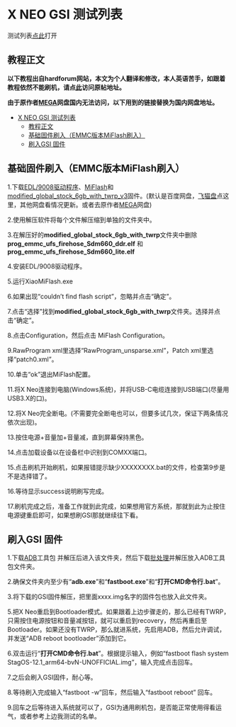 # X NEO GSI 测试列表

测试列表[点此](https://github.com/a776058959/XneoROM-Test/Testlist.md)打开

## 教程正文

**以下教程出自hardforum网站，本文为个人翻译和修改，本人英语苦手，如跟着教程依然不能刷机，请点[此](https://hardforum.com/threads/alldocube-x-neo.1998171/)访问原帖地址。**

**由于原作者[MEGA](https://mega.nz/folder/T8EASYRa#SJOqxo75C0MZ59t7sqYW9A/file/H1VgQZqJ)网盘国内无法访问，以下用到的链接替换为国内网盘地址。**

- [X NEO GSI 测试列表](#x-neo-gsi-测试列表)
  - [教程正文](#教程正文)
  - [基础固件刷入（EMMC版本MiFlash刷入）](#基础固件刷入emmc版本miflash刷入)
  - [刷入GSI 固件](#刷入gsi-固件)

## 基础固件刷入（EMMC版本MiFlash刷入）

1.下载[EDL/9008驱动程序](https://wwzg.lanzoue.com/ihJ1p0i0ktyh)、[MiFlash](ttps://cdn.alsgp0.fds.api.mi-img.com/micomm/MiFlash2020-3-14-0.rar)和[modified_global_stock_6gb_with_twrp_v3](https://jmj.cc/s/0cns7baw)固件。(默认是百度网盘，[飞猫盘](https://jmj.cc/s/0cns7baw)点这里，其他网盘看情况更新。或者去原作者[MEGA](https://mega.nz/folder/T8EASYRa#SJOqxo75C0MZ59t7sqYW9A/file/H1VgQZqJ)网盘)

2.使用解压软件将每个文件解压缩到单独的文件夹中。

3.在解压好的**modified_global_stock_6gb_with_twrp**文件夹中删除**prog_emmc_ufs_firehose_Sdm660_ddr.elf** 和 **prog_emmc_ufs_firehose_Sdm660_lite.elf**

4.安装EDL/9008驱动程序。

5.运行XiaoMiFlash.exe

6.如果出现“couldn’t find flash script”，忽略并点击“确定”。

7.点击“选择”找到**modified_global_stock_6gb_with_twrp**文件夹。选择并点击“确定”。

8.点击Configuration，然后点击 MiFlash Configuration。

9.RawProgram xml里选择“RawProgram_unsparse.xml”，Patch xml里选择“patch0.xml”。

10.单击“ok”退出MiFlash配置。

11.将X Neo连接到电脑(Windows系统)，并将USB-C电缆连接到USB端口(尽量用USB3.X的口)。

12.将X Neo完全断电。(不需要完全断电也可以，但要多试几次，保证下两条情况依次出现)。

13.按住电源+音量加+音量减，直到屏幕保持黑色。

14.点击加载设备以在设备栏中识别到COMXX端口。

15.点击刷机开始刷机，如果报错提示缺少XXXXXXXX.bat的文件，检查第9步是不是选择错了。

16.等待显示success说明刷写完成。

17.刷机完成之后，准备工作就到此完成，如果想用官方系统，那就到此为止按住电源键重启即可，如果想刷GSI那就继续往下看。

## 刷入GSI 固件

1.下载[ADB](https://dl.google.com/android/repository/platform-tools-latest-windows.zip)工具包 并解压后进入该文件夹，然后下载[批处理](https://www.feimaoyun.com/s/z38ea7)并解压放入ADB工具包文件夹。

2.确保文件夹内至少有“**adb.exe**”和“**fastboot.exe**”和“**打开CMD命令行.bat**”。

3.将下载的GSI固件解压，把里面xxxx.img名字的固件包也放入此文件夹。

5.把X Neo重启到Bootloader模式。如果跟着上边步骤走的，那么已经有TWRP，只需按住电源按钮和音量减按钮，就可以重启到recovery，然后再重启至Bootloader。如果还没有TWRP，那么就进系统，先启用ADB，然后允许调试，并发送“ADB reboot bootloader”添加到它。

6.双击运行“**打开CMD命令行.bat**”。根据提示输入，例如“fastboot flash system StagOS-12.1_arm64-bvN-UNOFFICIAL.img”，输入完成点击回车。

7.之后会刷入GSI固件，耐心等。

8.等待刷入完成输入“fastboot -w”回车，然后输入“fastboot reboot” 回车。

9.回车之后等待进入系统就可以了，GSI为通用刷机包，是否能正常使用得看运气，或者参考上边我测试的名单。